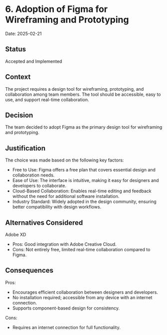 # 6. Adoption of Figma for Wireframing and Prototyping

Date: 2025-02-21

## Status

Accepted and Implemented

## Context

The project requires a design tool for wireframing, prototyping, and collaboration among team members. The tool should be accessible, easy to use, and support real-time collaboration.

## Decision

The team decided to adopt Figma as the primary design tool for wireframing and prototyping.

## Justification

The choice was made based on the following key factors:
- Free to Use: Figma offers a free plan that covers essential design and collaboration needs.
- Ease of Use: The interface is intuitive, making it easy for designers and developers to collaborate.
- Cloud-Based Collaboration: Enables real-time editing and feedback without the need for additional software installation.
- Industry Standard: Widely adopted in the design community, ensuring better compatibility with design workflows.

## Alternatives Considered

Adobe XD
- Pros: Good integration with Adobe Creative Cloud.
- Cons: Not entirely free, limited real-time collaboration compared to Figma.

## Consequences

Pros:
- Encourages efficient collaboration between designers and developers.
- No installation required; accessible from any device with an internet connection.
- Supports component-based design for consistency.

Cons:
- Requires an internet connection for full functionality.